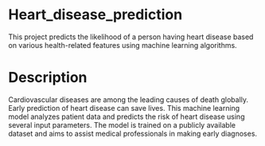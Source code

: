 # Heart_disease_prediction
This project predicts the likelihood of a person having heart disease based on various health-related features using machine learning algorithms.
# Description

Cardiovascular diseases are among the leading causes of death globally. Early prediction of heart disease can save lives. This machine learning model analyzes patient data and predicts the risk of heart disease using several input parameters. The model is trained on a publicly available dataset and aims to assist medical professionals in making early diagnoses.
